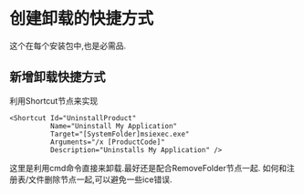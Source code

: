 # 创建卸载的快捷方式

这个在每个安装包中,也是必需品.

## 新增卸载快捷方式

利用Shortcut节点来实现

    <Shortcut Id="UninstallProduct"
              Name="Uninstall My Application"
              Target="[SystemFolder]msiexec.exe"
              Arguments="/x [ProductCode]"
              Description="Uninstalls My Application" />

这里是利用cmd命令直接来卸载.最好还是配合RemoveFolder节点一起.
如何和注册表/文件删除节点一起,可以避免一些ice错误.
